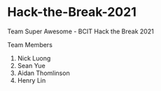 # Hack-the-Break-2021
Team Super Awesome - BCIT Hack the Break 2021

Team Members
1. Nick Luong
2. Sean Yue
3. Aidan Thomlinson
4. Henry Lin